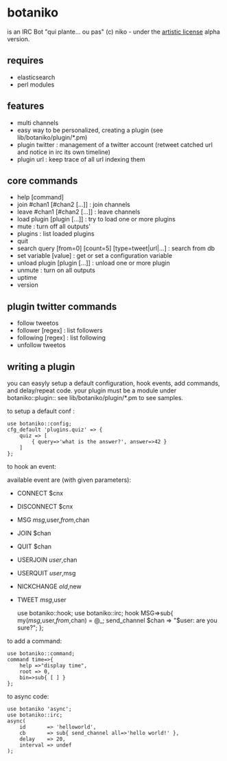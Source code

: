 botaniko
========

is an IRC Bot "qui plante... ou pas"
(c) niko - under the [artistic license](http://www.perlfoundation.org/artistic_license_1_0)
alpha version.

requires
--------

- elasticsearch
- perl modules

features
--------

- multi channels
- easy way to be personalized, creating a plugin (see lib/botaniko/plugin/*.pm)
- plugin twitter : management of a twitter account (retweet catched url and notice in irc its own timeline)
- plugin url : keep trace of all url indexing them

core commands
-------------

- help [command]
- join #chan1 [#chan2 [...]]    : join channels
- leave #chan1 [#chan2 [...]]   : leave channels
- load plugin [plugin [...]]    : try to load one or more plugins
- mute                          : turn off all outputs'
- plugins                       : list loaded plugins
- quit
- search query [from=0] [count=5] [type=tweet|url|...] : search from db
- set variable [value]          : get or set a configuration variable
- unload plugin [plugin [...]]  : unload one or more plugin
- unmute                        : turn on all outputs
- uptime
- version

plugin twitter commands
-----------------------

- follow tweetos
- follower [regex]              : list followers
- following [regex]             : list following
- unfollow tweetos

writing a plugin
----------------

you can easyly setup a default configuration, hook events, 
add commands, and delay/repeat code.
your plugin must be a module under botaniko::plugin::
see lib/botaniko/plugin/*.pm to see samples.

to setup a default conf :

	use botaniko::config;
	cfg_default 'plugins.quiz' => {
		quiz => [
			{ query=>'what is the answer?', answer=>42 }
		]
	};


to hook an event:

available event are (with given parameters):
- CONNECT    $cnx
- DISCONNECT $cnx
- MSG        $msg,$user,$from,$chan
- JOIN       $chan
- QUIT       $chan
- USERJOIN   $user,$chan
- USERQUIT   $user,$msg
- NICKCHANGE $old,$new
- TWEET      $msg,$user

	use botaniko::hook;
	use botaniko::irc;
	hook MSG=>sub{
		my($msg,$user,$from,$chan) = @_;
		send_channel $chan => "$user: are you sure?";
	};

to add a command:

	use botaniko::command;
	command time=>{
		help =>"display time",
		root => 0,
		bin=>sub{ [ ] }
	};

to async code:

	use botaniko 'async';
	use botaniko::irc;
	async(
		id       => 'helloworld',
		cb       => sub{ send_channel all=>'hello world!' },
		delay    => 20,
		interval => undef
	);

